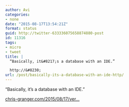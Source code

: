```yaml
---
author: Avi
categories:
- none
date: "2015-08-17T13:54:21Z"
format: status
guid: http://twitter-633336075658874880-post
id: 11316
tags:
- micro
- tweet
title: |
  “Basically, it&#8217;s a database with an IDE.”

  http://&#8230;
url: /post/basically-its-a-database-with-an-ide-http/
---
```

“Basically, it&#8217;s a database with an IDE.”

[chris-granger.com/2015/08/17/ver…](http://www.chris-granger.com/2015/08/17/version-0/)